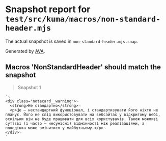 # Snapshot report for `test/src/kuma/macros/non-standard-header.mjs`

The actual snapshot is saved in `non-standard-header.mjs.snap`.

Generated by [AVA](https://avajs.dev).

## Macros 'NonStandardHeader' should match the snapshot

> Snapshot 1

    `␊
    <div class="notecard__warning">␊
      <strong>Не стандартно</strong>␊
      <p>Це — нестандартний функціонал, і стандартизувати його ніхто не планує. Його не слід використовувати на вебсайтах у відкритому вебі, оскільки він не буде працювати для всіх користувачів. Також можливі суттєві (і часто — несумісні) відмінності між реалізаціями, а поведінка може змінитися у майбутньому.</p>␊
    </div>␊
    `
